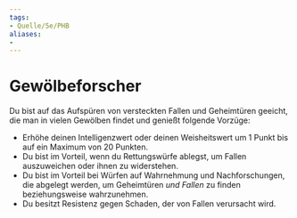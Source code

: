 ```yaml
---
tags:
- Quelle/5e/PHB
aliases:
- 
---
```

# Gewölbeforscher

Du bist auf das Aufspüren von versteckten Fallen und Geheimtüren geeicht, die man in vielen Gewölben findet und genießt folgende Vorzüge:

- Erhöhe deinen Intelligenzwert oder deinen Weisheitswert um 1 Punkt bis auf ein Maximum von 20 Punkten.
- Du bist im Vorteil, wenn du Rettungswürfe ablegst, um Fallen auszuweichen oder ihnen zu widerstehen.
- Du bist im Vorteil bei Würfen auf Wahrnehmung und Nachforschungen, die abgelegt werden, um Geheimtüren _und Fallen_ zu finden beziehungsweise wahrzunehmen.
- Du besitzt Resistenz gegen Schaden, der von Fallen verursacht wird.